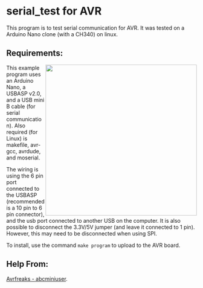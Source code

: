 # serial_test for AVR

This program is to test serial communication for AVR. It was tested on a Arduino Nano clone (with a CH340) on linux.

## Requirements:
<img align="right" height="400" src="https://user-images.githubusercontent.com/10273995/65840436-fe0dc880-e2cd-11e9-9c16-e0c4f4990c73.jpg"/>
This example program uses an Arduino Nano, a USBASP v2.0, and a USB mini B cable (for serial communication).
Also required (for Linux) is makefile, avr-gcc, avrdude, and moserial.

The wiring is using the 6 pin port connected to the USBASP (recommended is a 10 pin to 6 pin connector), and the usb port connected to another USB on the computer.
It is also possible to disconnect the 3.3V/5V jumper (and leave it connected to 1 pin). However, this may need to be disconnected when using SPI.

To install, use the command `make program` to upload to the AVR board.

## Help From:
[Avrfreaks - abcminiuser](https://www.avrfreaks.net/forum/tut-soft-using-usart-serial-communications).
